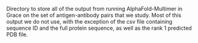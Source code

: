 Directory to store all of the output from running AlphaFold-Multimer in Grace on the set of antigen-antibody pairs that we study. Most of this output we do not use, with the exception of the csv file containing sequence ID and the full protein sequence, as well as the rank 1 predicted PDB file.
